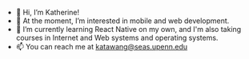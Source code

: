 - 👋 Hi, I’m Katherine!
- 👀 At the moment, I’m interested in mobile and web development.
- 🌱 I’m currently learning React Native on my own, and I'm also taking courses in Internet and Web systems and operating systems.
- 📫 You can reach me at katawang@seas.upenn.edu
